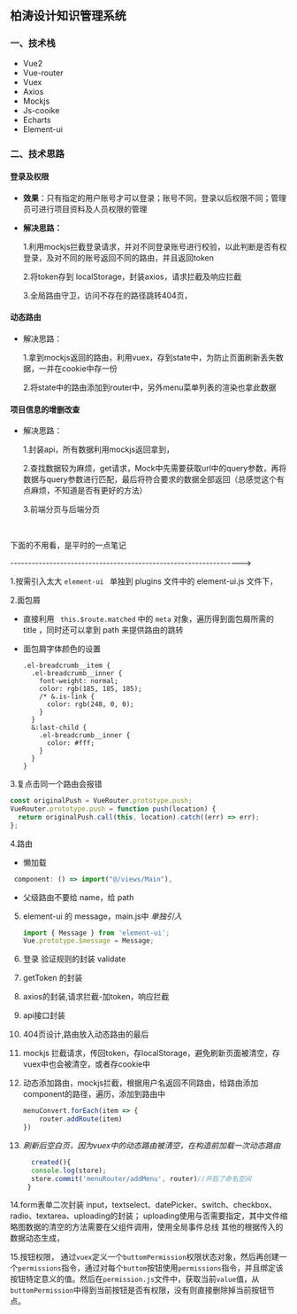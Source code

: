 ## 柏涛设计知识管理系统

### 一、技术栈

- Vue2
- Vue-router
- Vuex
- Axios
- Mockjs
- Js-cooike
- Echarts
- Element-ui

### 二、技术思路

#### 登录及权限

- **效果**：只有指定的用户账号才可以登录；账号不同，登录以后权限不同；管理员可进行项目资料及人员权限的管理

- **解决思路：**

  1.利用mockjs拦截登录请求，并对不同登录账号进行校验，以此判断是否有权登录，及对不同的账号返回不同的路由，并且返回token

  2.将token存到 localStorage，封装axios，请求拦截及响应拦截

  3.全局路由守卫，访问不存在的路径跳转404页，

#### 动态路由

- 解决思路：

  1.拿到mockjs返回的路由，利用vuex，存到state中，为防止页面刷新丢失数据，一并在cookie中存一份

  2.将state中的路由添加到router中，另外menu菜单列表的渲染也拿此数据

#### 项目信息的增删改查

- 解决思路：

  1.封装api，所有数据利用mockjs返回拿到，

  2.查找数据较为麻烦，get请求，Mock中先需要获取url中的query参数，再将数据与query参数进行匹配，最后将符合要求的数据全部返回（总感觉这个有点麻烦，不知道是否有更好的方法）

  3.前端分页与后端分页

​      



下面的不用看，是平时的一点笔记

----------------------------------------------------------------->

1.按需引入太大 `element-ui ` 单独到  plugins 文件中的  element-ui.js 文件下，

2.面包屑

- 直接利用 ` this.$route.matched`  中的 `meta` 对象，遍历得到面包屑所需的 title ，同时还可以拿到 path 来提供路由的跳转

- 面包屑字体颜色的设置

  ```vue
  .el-breadcrumb__item {
    .el-breadcrumb__inner {
      font-weight: normal;
      color: rgb(185, 185, 185);
      /* &.is-link {
        color: rgb(248, 0, 0);
      }
    }
    &:last-child {
      .el-breadcrumb__inner {
        color: #fff;
      }
    }
  }
  ```



3.复点击同一个路由会报错

```js
const originalPush = VueRouter.prototype.push;
VueRouter.prototype.push = function push(location) {
  return originalPush.call(this, location).catch((err) => err);
};
```



4.路由

- 懒加载

```js
 component: () => import("@/views/Main"),
```

- 父级路由不要给 name，给 path

5. element-ui 的 message，main.js中 *单独引入*

   ```js
   import { Message } from 'element-ui';
   Vue.prototype.$message = Message;
   ```

6. 登录 验证规则的封装 validate

7. getToken 的封装

8. axios的封装,请求拦截-加token，响应拦截

9. api接口封装

10. 404页设计,路由放入动态路由的最后

11. mockjs 拦截请求，传回token，存localStorage，避免刷新页面被清空，存vuex中也会被清空，或者存cookie中

12. 动态添加路由，mockjs拦截，根据用户名返回不同路由，给路由添加component的路径，遍历，添加到路由中

    ```js
    menuConvert.forEach(item => {
        router.addRoute(item)
    }) 
    ```

    

13. *刷新后空白页，因为vuex中的动态路由被清空，在构造前加载一次动态路由*

    ```js
      created(){
      console.log(store);
      store.commit('menuRouter/addMenu', router)//开启了命名空间
     }
    ```


14.form表单二次封装
     input，textselect、datePicker、switch、checkbox、radio、textarea、uploading的封装；
     uploading使用与否需要指定，其中文件缩略图数据的清空的方法需要在父组件调用，使用全局事件总线
     其他的根据传入的数据动态生成，

15.按钮权限，
通过`vuex`定义一个`buttomPermission`权限状态对象，然后再创建一个`permissions`指令，通过对每个`buttom`按钮使用`permissions`指令，并且绑定该按钮特定意义的值。然后在`permission.js`文件中，获取当前`value`值，从`buttomPermission`中得到当前按钮是否有权限，没有则直接删除掉当前按钮节点。



